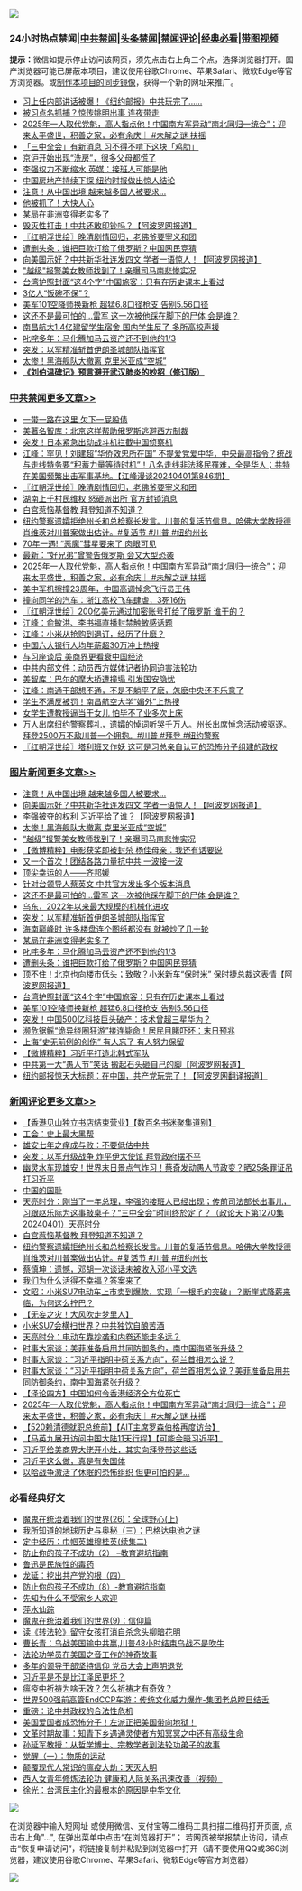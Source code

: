 ![](https://raw.githubusercontent.com/jsvpn/jsproxy/dev/64photo/fqnews-qr.jpg)

<div id="tt">
<h3>24小时热点禁闻|<a href="#%E4%B8%AD%E5%85%B1%E7%A6%81%E9%97%BB%E6%9B%B4%E5%A4%9A%E6%96%87%E7%AB%A0">中共禁闻</a>|<a href="#%E5%9B%BE%E7%89%87%E6%96%B0%E9%97%BB%E6%9B%B4%E5%A4%9A%E6%96%87%E7%AB%A0">头条禁闻</a>|<a href="#%E6%96%B0%E9%97%BB%E8%AF%84%E8%AE%BA%E6%9B%B4%E5%A4%9A%E6%96%87%E7%AB%A0">禁闻评论|<a href="#%E5%BF%85%E7%9C%8B%E7%BB%8F%E5%85%B8%E5%A5%BD%E6%96%87">经典必看</a>|<a href="https://9290254.xyz/3" target="_blank">带图视频</a></h3>
<div><b>提示：</b>微信如提示停止访问该网页，须先点击右上角三个点，选择浏览器打开。国产浏览器可能已屏蔽本项目，建议使用谷歌Chrome、苹果Safari、微软Edge等官方浏览器。或<a href="%E5%88%B6%E4%BD%9Cgit%E7%A6%81%E9%97%BB%E9%95%9C%E5%83%8F.md">制作本项目的同步镜像</a>，获得一个新的网址来推广。</div>
<ul>

<li><a href="/sohnews/20240401/2019813.md">习上任内部讲话被爆！《纽约邮报》中共玩完了……</a></li>
<li><a href="/baitai/20240402/2019926.md">被习点名抓捕？惊传姚明出事 连夜带走</a></li>
<li><a href="/comments/20240401/2019802.md">2025年一人取代党魁，高人指点他！中国南方军异动“南北同归一统合”；迎来太平盛世，积善之家，必有余庆｜ #未解之谜 扶摇</a></li>
<li><a href="/baitai/20240402/2019951.md">「三中全会」有新消息 习不得不啃下这块「鸡肋」</a></li>
<li><a href="/finance/20240402/2019981.md">京沪开始出现“洗房”，很多父母都慌了</a></li>
<li><a href="/baitai/20240402/2019949.md">李强权力不断缩水 英媒：接班人可能是他</a></li>
<li><a href="/baitai/20240401/2019834.md">中国房地产持续下探 纽约时报做出惊人结论</a></li>
<li><a href="/topimagenews/20240402/2020104.md">注意！从中国出境 越来越多国人被要求…</a></li>
<li><a href="/cnnews/20240402/2019986.md">他被抓了！大快人心</a></li>
<li><a href="/topimagenews/20240402/2019959.md">某局在非洲变得老实多了</a></li>
<li><a href="/cnnews/20240402/2019946.md">毁灭性打击！中共还敢印钞吗？【阿波罗网报道】</a></li>
<li><a href="/cbnews/20240402/2020083.md">〖红朝浮世绘〗晚清剧情回归，老佛爷要宰义和团</a></li>
<li><a href="/topimagenews/20240402/2019945.md">遭删头条：谁把巨款打给了俄罗斯？中国网民竞猜</a></li>
<li><a href="/topimagenews/20240402/2020088.md">向美国示好？中共新华社连发四文 学者一语惊人！【阿波罗网报道】</a></li>
<li><a href="/topimagenews/20240402/2020043.md">"越级"报警美女教师找到了！亲曝司马南悲惨实况</a></li>
<li><a href="/topimagenews/20240402/2019928.md">台湾护照封面“这4个字”中国旅客：只有在历史课本上看过</a></li>
<li><a href="/cnnews/20240402/2019987.md">3亿人“饭碗不保”？</a></li>
<li><a href="/topimagenews/20240401/2019810.md">美军101空降师换新枪 超猛6.8口径枪支 告别5.56口径</a></li>
<li><a href="/topimagenews/20240402/2019998.md">这还不是最可怕的…雷军 这一次被他踩在脚下的尸体 会是谁？</a></li>
<li><a href="/baitai/20240401/2019803.md">南昌航大1.4亿建留学生宿舍 国内学生反了 多所高校声援</a></li>
<li><a href="/topimagenews/20240402/2019958.md">叱咤多年：马化腾加马云资产还不到他的1/3</a></li>
<li><a href="/topimagenews/20240402/2019979.md">突发：以军精准斩首伊朗圣城部队指挥官</a></li>
<li><a href="/topimagenews/20240402/2020044.md">太惨！黑海舰队大撤离 克里米亚成“空城”</a></li>
<li><b><a href="/comments/20200207/1272816.md" target="_blank">《刘伯温碑记》预言避开武汉肺炎的妙招（修订版）</a></b></li>
</ul>
</div>

<div class="catlist">
<h3><a href="/cbnews/" target="_blank">中共禁闻</a><span><a href="/cbnews/" target="_blank" rel="nofollow">更多文章>></a></span></h3>
<ul>
<li><a href="/cbnews/20240402/2020185.md" target="_blank">一带一路在这里 欠下一屁股债</a></li>
<li><a href="/cbnews/20240402/2020118.md" target="_blank">美著名智库：北京这样帮助俄罗斯逃避西方制裁</a></li>
<li><a href="/cbnews/20240402/2020105.md" target="_blank">突发！日本紧急出动战斗机拦截中国侦察机</a></li>
<li><a href="/cbnews/20240402/2020087.md" target="_blank">江峰：罕见！刘建超“华侨效忠所在国” 不提爱党爱中华，中央最高指令？统战与走线特务要“积蓄力量等待时机”！八名走线非法移民罹难，全是华人；共特在美国频繁出击军事基地。【江峰漫谈20240401第846期】</a></li>
<li><a href="/cbnews/20240402/2020083.md" target="_blank">〖红朝浮世绘〗晚清剧情回归，老佛爷要宰义和团</a></li>
<li><a href="/cbnews/20240402/2020075.md" target="_blank">湖南上千村民维权 怒砸派出所 官方封锁消息</a></li>
<li><a href="/comments/20240402/2020031.md" target="_blank">白宫惹恼基督教 拜登知道不知道？</a></li>
<li><a href="/comments/20240402/2020023.md" target="_blank">纽约警察遗孀拒绝州长和总检察长发言。川普的复活节信息。哈佛大学教授德肖维茨对川普案做出估计。#复活节 #川普 #纽约州长</a></li>
<li><a href="/cbnews/20240402/2020000.md" target="_blank">70年一遇! “恶魔”彗星要来了 肉眼可见</a></li>
<li><a href="/cbnews/20240402/2019980.md" target="_blank">最新：“好兄弟”曾警告俄罗斯 会又大型恐袭</a></li>
<li><a href="/comments/20240401/2019802.md" target="_blank">2025年一人取代党魁，高人指点他！中国南方军异动“南北同归一统合”；迎来太平盛世，积善之家，必有余庆｜ #未解之谜 扶摇</a></li>
<li><a href="/cbnews/20240401/2019705.md" target="_blank">美中军机擦撞23周年，中国高调悼念飞行员王伟</a></li>
<li><a href="/cbnews/20240401/2019704.md" target="_blank">撞向同学的汽车：浙江高校飞车肆虐，3死16伤</a></li>
<li><a href="/cbnews/20240401/2019662.md" target="_blank">〖红朝浮世绘〗200亿美元通过加密账号打给了俄罗斯 谁干的？</a></li>
<li><a href="/cbnews/20240401/2019626.md" target="_blank">江峰：俞敏洪、李书福直播封禁触敏感话题</a></li>
<li><a href="/cbnews/20240401/2019599.md" target="_blank">江峰：小米从抢购到退订，经历了什麽？</a></li>
<li><a href="/cbnews/20240331/2019548.md" target="_blank">中国六大银行人均年薪超30万冲上热搜</a></li>
<li><a href="/cbnews/20240331/2019547.md" target="_blank">与习座谈后 美商界更看衰中国经济</a></li>
<li><a href="/cbnews/20240331/2019543.md" target="_blank">中共内部文件：动员西方媒体记者协同迫害法轮功</a></li>
<li><a href="/cbnews/20240331/2019529.md" target="_blank">美智库：巴尔的摩大桥遭撞塌 引发国安隐忧</a></li>
<li><a href="/cbnews/20240331/2019500.md" target="_blank">江峰：南通干部想不通，不是不躺平了麽，怎麽中央还不乐意了</a></li>
<li><a href="/cbnews/20240331/2019474.md" target="_blank">学生不满反被罚！南昌航空大学“媚外”上热搜</a></li>
<li><a href="/cbnews/20240331/2019473.md" target="_blank">女学生遭教授逼当干女儿 怕毕不了业多次上床</a></li>
<li><a href="/comments/20240331/2019458.md" target="_blank">万人出席纽约警察葬礼，遗孀的悼词听哭千万人。州长出席悼念活动被驱逐。拜登2500万不敌川普一个拥抱。#川普 #拜登 #纽约警察</a></li>
<li><a href="/cbnews/20240331/2019382.md" target="_blank">〖红朝浮世绘〗塔利班又作妖 这可是习总亲自认可的恐怖分子组建的政权</a></li>

</ul>
</div>
<div class="catlist">
<h3><a href="/topimagenews/" target="_blank">图片新闻</a><span><a href="/topimagenews/" target="_blank" rel="nofollow">更多文章>></a></span></h3>
<ul>
<li><a href="/topimagenews/20240402/2020104.md" target="_blank">注意！从中国出境 越来越多国人被要求…</a></li>
<li><a href="/topimagenews/20240402/2020088.md" target="_blank">向美国示好？中共新华社连发四文 学者一语惊人！【阿波罗网报道】</a></li>
<li><a href="/topimagenews/20240402/2020078.md" target="_blank">李强被夺的权利 习近平给了谁？【阿波罗网报道】</a></li>
<li><a href="/topimagenews/20240402/2020044.md" target="_blank">太惨！黑海舰队大撤离 克里米亚成“空城”</a></li>
<li><a href="/topimagenews/20240402/2020043.md" target="_blank">&#8220;越级&#8221;报警美女教师找到了！亲曝司马南悲惨实况</a></li>
<li><a href="/topimagenews/20240402/2020042.md" target="_blank">【微博精粹】电影获奖即被封杀 杨佳母亲：我还有话要说</a></li>
<li><a href="/topimagenews/20240402/2020027.md" target="_blank">又一个首次！团结各路力量抗中共 一波接一波</a></li>
<li><a href="/topimagenews/20240402/2020026.md" target="_blank">顶尖幸运的人——齐邦媛</a></li>
<li><a href="/topimagenews/20240402/2019999.md" target="_blank">针对台领导人蔡英文 中共官方发出多个版本消息</a></li>
<li><a href="/topimagenews/20240402/2019998.md" target="_blank">这还不是最可怕的…雷军 这一次被他踩在脚下的尸体 会是谁？</a></li>
<li><a href="/topimagenews/20240402/2019997.md" target="_blank">乌东，2022年以来最大规模的机械化进攻</a></li>
<li><a href="/topimagenews/20240402/2019979.md" target="_blank">突发：以军精准斩首伊朗圣城部队指挥官</a></li>
<li><a href="/topimagenews/20240402/2019964.md" target="_blank">海南巅峰时 许多楼盘连个图纸都没有 就被炒了几十轮</a></li>
<li><a href="/topimagenews/20240402/2019959.md" target="_blank">某局在非洲变得老实多了</a></li>
<li><a href="/topimagenews/20240402/2019958.md" target="_blank">叱咤多年：马化腾加马云资产还不到他的1/3</a></li>
<li><a href="/topimagenews/20240402/2019945.md" target="_blank">遭删头条：谁把巨款打给了俄罗斯？中国网民竞猜</a></li>
<li><a href="/topimagenews/20240402/2019944.md" target="_blank">顶不住！北京也向楼市低头；致敬？小米新车“保时米” 保时捷总裁这表情【阿波罗网报道】</a></li>
<li><a href="/topimagenews/20240402/2019928.md" target="_blank">台湾护照封面“这4个字”中国旅客：只有在历史课本上看过</a></li>
<li><a href="/topimagenews/20240401/2019810.md" target="_blank">美军101空降师换新枪 超猛6.8口径枪支 告别5.56口径</a></li>
<li><a href="/topimagenews/20240401/2019780.md" target="_blank">突发！中国500亿科技巨头破产：技术曾超三星华为？</a></li>
<li><a href="/topimagenews/20240401/2019685.md" target="_blank">濒危锯鳐“诡异绕圈狂游”接连毙命！居民目睹吓坏：末日预兆</a></li>
<li><a href="/topimagenews/20240401/2019658.md" target="_blank">上海“史无前例的创伤” 有人忘了 有人努力保留</a></li>
<li><a href="/topimagenews/20240401/2019657.md" target="_blank">【微博精粹】习近平打造北韩式军队</a></li>
<li><a href="/topimagenews/20240401/2019656.md" target="_blank">中共第一大“愚人节”笑话 搬起石头砸自己的脚【阿波罗网报道】</a></li>
<li><a href="/topimagenews/20240401/2019655.md" target="_blank">纽约邮报惊天大标题：在中国，共产党玩完了！【阿波罗网翻译报道】</a></li>

</ul>
</div>
<div class="catlist">
<h3><a href="/comments/" target="_blank">新闻评论</a><span><a href="/comments/" target="_blank" rel="nofollow">更多文章>></a></span></h3>
<ul>
<li><a href="/comments/20240402/2020177.md" target="_blank">【香港见山独立书店结束营业】【数百名书迷聚集道别】</a></li>
<li><a href="/comments/20240402/2020134.md" target="_blank">工会：史上最大黑帮</a></li>
<li><a href="/comments/20240402/2020107.md" target="_blank">雄安七年之痒成与败：不要低估中共</a></li>
<li><a href="/comments/20240402/2020072.md" target="_blank">突发：以军升级战争 炸平伊大使馆 拜登政府摆不平</a></li>
<li><a href="/comments/20240402/2020053.md" target="_blank">幽灵水车现雄安！世界末日景点气炸习！蔡奇发动愚人节政变？晒25条罪证吊打习近平</a></li>
<li><a href="/comments/20240402/2020045.md" target="_blank">中国的国耻</a></li>
<li><a href="/comments/20240402/2020040.md" target="_blank">天亮时分：刚当了一年总理，李强的接班人已经出现；传前司法部长出事儿，习跟赵乐际为这事敲桌子？“三中全会”时间终於定了？（政论天下第1270集 20240401）天亮时分</a></li>
<li><a href="/comments/20240402/2020031.md" target="_blank">白宫惹恼基督教 拜登知道不知道？</a></li>
<li><a href="/comments/20240402/2020023.md" target="_blank">纽约警察遗孀拒绝州长和总检察长发言。川普的复活节信息。哈佛大学教授德肖维茨对川普案做出估计。#复活节 #川普 #纽约州长</a></li>
<li><a href="/comments/20240402/2020003.md" target="_blank">蔡慎坤：遗憾，邓胡一次谈话未被收入邓小平文选</a></li>
<li><a href="/comments/20240402/2020002.md" target="_blank">我们为什么活得不幸福？答案来了</a></li>
<li><a href="/comments/20240402/2019978.md" target="_blank">文昭：小米SU7电动车上市卖到爆款，实现「一根毛的突破」？断崖式降薪来临，为何这么拧巴？</a></li>
<li><a href="/comments/20240402/2019962.md" target="_blank">【无妄之灾！大风吹走梦里人】</a></li>
<li><a href="/comments/20240402/2019960.md" target="_blank">小米SU7会横扫世界？中共独饮自酿苦酒</a></li>
<li><a href="/comments/20240402/2019912.md" target="_blank">天亮时分：电动车靠抄袭和内卷还能走多远？</a></li>
<li><a href="/comments/20240402/2019891.md" target="_blank">时事大家谈：美菲准备启用共同防御条约，南中国海紧张升级？</a></li>
<li><a href="/comments/20240402/2019890.md" target="_blank">时事大家谈：“习近平指明中荷关系方向”，荷兰首相怎么说？</a></li>
<li><a href="/comments/20240401/2019850.md" target="_blank">时事大家谈：“习近平指明中荷关系方向”，荷兰首相怎么说？美菲准备启用共同防御条约，南中国海紧张升级？</a></li>
<li><a href="/comments/20240401/2019812.md" target="_blank">【泽论四方】中国如何令香港经济全方位死亡</a></li>
<li><a href="/comments/20240401/2019802.md" target="_blank">2025年一人取代党魁，高人指点他！中国南方军异动“南北同归一统合”；迎来太平盛世，积善之家，必有余庆｜ #未解之谜 扶摇</a></li>
<li><a href="/comments/20240401/2019768.md" target="_blank">【520赖清德就职总统前】【AIT主席罗森伯格再度访台】</a></li>
<li><a href="/comments/20240401/2019760.md" target="_blank">【马英九展开访问中国大陆11天行程】【可能会晤习近平】</a></li>
<li><a href="/comments/20240401/2019706.md" target="_blank">习近平给美商界大佬开小灶，其实向拜登带这些话</a></li>
<li><a href="/comments/20240401/2019660.md" target="_blank">习近平这么做，真是有失国体</a></li>
<li><a href="/comments/20240401/2019659.md" target="_blank">以哈战争激活了休眠的恐怖组织 但更可怕的是…</a></li>

</ul>
</div>

<div class="catlist">
<h3>必看经典好文</h3>
<ul>
<li><a href="/comments/20181210/1044798.md" target="_blank">魔鬼在统治着我们的世界(26)：全球野心(上)</a></li>
<li><a href="/tculture/xiulian/20170726/797589.md" target="_blank">我所知道的地球历史与奥秘（三）：巴格达电池之谜</a></li>
<li><a href="/tculture/20161102/608445.md" target="_blank">定中经历：巾帼英雄穆桂英(续集二)</a></li>
<li><a href="/comments/20230917/1933753.md" target="_blank">防止你的孩子不成功（2） &#8211;教育避坑指南</a></li>
<li><a href="/lishi/20130311/666695.md" target="_blank">鲁迅是民族性的毒药</a></li>
<li><a href="/comments/20200930/1405812.md" target="_blank">龙延：挖出共产党的根（四）</a></li>
<li><a href="/comments/20230923/1937654.md" target="_blank">防止你的孩子不成功（8）-教育避坑指南</a></li>
<li><a href="/comments/20200620/1346848.md" target="_blank">先知为什么不受家乡人欢迎</a></li>
<li><a href="/cbnews/20210809/1603030.md" target="_blank">萍水仙踪</a></li>
<li><a href="/topimagenews/20180529/949649.md" target="_blank">魔鬼在统治着我们的世界(9)：信仰篇</a></li>
<li><a href="/comments/20190512/1127015.md" target="_blank">读《转法轮》留守女孩打消自杀念头柳暗花明</a></li>
<li><a href="/comments/20230511/1882985.md" target="_blank">曹长青：乌战美国输中共赢,川普48小时结束乌战不是吹牛</a></li>
<li><a href="/comments/20200511/1326751.md" target="_blank">法轮功学员在美国之音工作的神奇故事</a></li>
<li><a href="/comments/20210307/1500218.md" target="_blank">多年的领导干部坚持信仰 党员大会上声明退党</a></li>
<li><a href="/comments/20220703/1753426.md" target="_blank">习近平是不是比江泽民更坏？</a></li>
<li><a href="/comments/20200502/1322275.md" target="_blank">瘟疫中祈祷为啥无效？怎么祈祷才有奇效？</a></li>
<li><a href="/comments/20220728/1764121.md" target="_blank">世界500强前高管EndCCP车游：传统文化威力爆炸-集团老总瞠目结舌</a></li>
<li><a href="/comments/20200705/783271.md" target="_blank">重磅：论中共政权的合法性危机</a></li>
<li><a href="/sohnews/20230904/1929011.md" target="_blank">美国爱国者成恐怖分子！左派正把美国带向地狱！</a></li>
<li><a href="/comments/20200308/1290079.md" target="_blank">文革时期故事：知青下乡遇通灵使者方知冥冥之中还有高级生命</a></li>
<li><a href="/comments/20210629/1576797.md" target="_blank">孙延军教授：从哲学博士、宗教学者到法轮功弟子的故事</a></li>
<li><a href="/comments/20200810/1377609.md" target="_blank">觉醒（一）：物质的运动</a></li>
<li><a href="/comments/20200619/783185.md" target="_blank">颠覆现代人常识的瘟疫大劫：天灭大明</a></li>
<li><a href="/comments/20220520/1735217.md" target="_blank">西人女青年修炼法轮功 健康和人际关系迅速改善（视频）</a></li>
<li><a href="/cbnews/20220205/1688152.md" target="_blank">徐光：台湾民主化的最根本的原因是中华文化</a></li>

</ul>
</div>

![](https://raw.githubusercontent.com/jsvpn/jsproxy/dev/64photo/fqnews-qr.jpg)

在浏览器中输入短网址 或使用微信、支付宝等二维码工具扫描二维码打开页面, 点击右上角"...", 在弹出菜单中点击“在浏览器打开”； 若网页被举报禁止访问，请点击“恢复申请访问”，将链接复制并粘贴到浏览器中打开（请不要使用QQ或360浏览器，建议使用谷歌Chrome、苹果Safari、微软Edge等官方浏览器）

![](https://raw.githubusercontent.com/jsvpn/jsproxy/dev/64photo/wx.jpg)